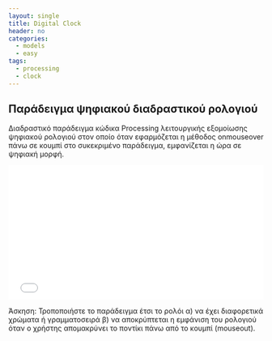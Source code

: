 ```yaml
---
layout: single
title: Digital Clock
header: no
categories:
  - models
  - easy
tags:
  - processing
  - clock
---
```



## Παράδειγμα ψηφιακού διαδραστικού ρολογιού

Διαδραστικό παράδειγμα κώδικα Processing λειτουργικής εξομοίωσης ψηφιακού ρολογιού στον οποίο όταν εφαρμόζεται η μέθοδος onmouseover πάνω σε κουμπί στο συκεκριμένο παράδειγμα, εμφανίζεται η ώρα σε ψηφιακή μορφή.

<iframe height='265' scrolling='no' title='HCI Example 2' src='//codepen.io/antonis-giannios/embed/jQKwLM/?height=265&theme-id=0&default-tab=css,result' frameborder='no' allowtransparency='true' allowfullscreen='true' style='width: 100%;'>See the Pen <a href='https://codepen.io/antonis-giannios/pen/jQKwLM/'>HCI Example 2</a> by Antonis Giannios (p13gian1) (<a href='https://codepen.io/antonis-giannios'>@antonis-giannios</a>) on <a href='https://codepen.io'>CodePen</a>.</iframe>

Άσκηση: Τροποποιήστε το παράδειγμα έτσι το ρολόι α) να έχει διαφορετικά χρώματα ή γραμματοσειρά β) να αποκρύπτεται η εμφάνιση του ρολογιού όταν ο χρήστης απομακρύνει το ποντίκι πάνω από το κουμπί (mouseout).
